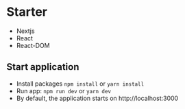 # Starter
- Nextjs
- React
- React-DOM


## Start application

- Install packages `npm install` or `yarn install`
- Run app: `npm run dev` or `yarn dev`
- By default, the application starts on http://localhost:3000
